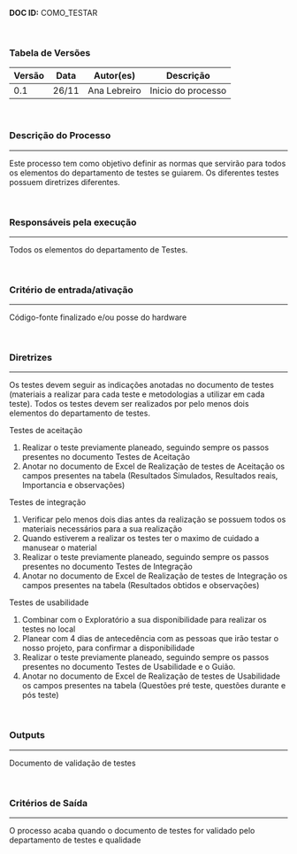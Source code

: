 **DOC ID:** COMO_TESTAR

</br>

### **Tabela de Versões**

| Versão | Data | Autor(es) | Descrição |
|---|---|---|---|
| 0.1 | 26/11 | Ana Lebreiro | Inicio do processo |

</br>

### **Descrição do Processo**

---

Este processo tem como objetivo definir as normas que servirão para todos os elementos do departamento de testes se guiarem. Os diferentes testes possuem diretrizes diferentes. 

</br>

### **Responsáveis pela execução**

---

Todos os elementos do departamento de Testes.

</br>

### **Critério de entrada/ativação**

---

Código-fonte finalizado e/ou posse do hardware

</br>


### **Diretrizes**

---
Os testes devem seguir as indicações anotadas no documento de testes (materiais a realizar para cada teste e metodologias a utilizar em cada teste).
Todos os testes devem ser realizados por pelo menos dois elementos do departamento de testes.

Testes de aceitação
1. Realizar o teste previamente planeado, seguindo sempre os passos presentes no documento Testes de Aceitação
2. Anotar no documento de Excel de Realização de testes de Aceitação os campos presentes na tabela (Resultados Simulados, Resultados reais,  Importancia e observações)

Testes de integração
1. Verificar pelo menos dois dias antes da realização se possuem todos os materiais necessários para a sua realização
2. Quando estiverem a realizar os testes ter o maximo de cuidado a manusear o material
3. Realizar o teste previamente planeado, seguindo sempre os passos presentes no documento Testes de Integração
4. Anotar no documento de Excel de Realização de testes de Integração os campos presentes na tabela (Resultados obtidos e observações)

Testes de usabilidade
1. Combinar com o Exploratório a sua disponibilidade para realizar os testes no local 
2. Planear com 4 dias de antecedência com as pessoas que irão testar o nosso projeto, para confirmar a disponibilidade
3. Realizar o teste previamente planeado, seguindo sempre os passos presentes no documento Testes de Usabilidade e o Guião. 
4. Anotar no documento de Excel de Realização de testes de Usabilidade os campos presentes na tabela (Questões pré teste, questões durante e pós teste)

</br>

### **Outputs**

---

Documento de validação de testes


</br>

### **Critérios de Saída**

---

O processo acaba quando o documento de testes for validado pelo departamento de testes e qualidade
